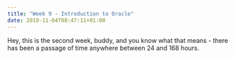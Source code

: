 ```yaml
---
title: "Week 9 - Introduction to Oracle"
date: 2019-11-04T08:47:11+01:00
---
```

Hey, this is the second week, buddy, and you know what that means - there has been a passage of time anywhere between 24 and 168 hours.